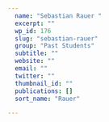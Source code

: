 ```yaml
---
  name: "Sebastian Rauer "
  excerpt: ""
  wp_id: 176
  slug: "sebastian-rauer"
  group: "Past Students"
  subtitle: ""
  website: ""
  email: ""
  twitter: ""
  thumbnail_id: ""
  publications: []
  sort_name: "Rauer"

---
```

